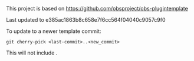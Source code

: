This project is based on https://github.com/obsproject/obs-plugintemplate

Last updated to e385ac1863b8c658e7f6cc564f04040c9057c9f0

To update to a newer template commit:

`git cherry-pick <last-commit>..<new_commit>`

This will not include <last-commit>.
